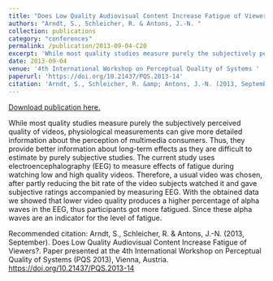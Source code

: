 ```yaml
---
title: "Does Low Quality Audiovisual Content Increase Fatigue of Viewers?"
authors: "Arndt, S., Schleicher, R. & Antons, J.-N. "
collection: publications
category: "conferences"
permalink: /publication/2013-09-04-C20
excerpt: 'While most quality studies measure purely the subjectively perceived quality of videos, physiological measurements can give more detailed information about the perception of multimedia consumers. Thus, they provide better information about long-term effects as they are difficult to estimate by purely subjective studies. The current study uses electroencephalography (EEG) to measure effects of fatigue during watching low and high quality videos. Therefore, a usual video was chosen, after partly reducing the bit rate of the video subjects watched it and gave subjective ratings accompanied by measuring EEG. With the obtained data we showed that lower video quality produces a higher percentage of alpha waves in the EEG, thus participants got more fatigued. Since these alpha waves are an indicator for the level of fatigue.'
date: 2013-09-04
venue: '4th International Workshop on Perceptual Quality of Systems '
paperurl: 'https://doi.org/10.21437/PQS.2013-14'
citation: 'Arndt, S., Schleicher, R. &amp; Antons, J.-N. (2013, September). Does Low Quality Audiovisual Content Increase Fatigue of Viewers?. Paper presented at the 4th International Workshop on Perceptual Quality of Systems (PQS 2013), Vienna, Austria. https://doi.org/10.21437/PQS.2013-14 '
---
```


<a href='https://doi.org/10.21437/PQS.2013-14'>Download publication here.</a>

While most quality studies measure purely the subjectively perceived quality of videos, physiological measurements can give more detailed information about the perception of multimedia consumers. Thus, they provide better information about long-term effects as they are difficult to estimate by purely subjective studies. The current study uses electroencephalography (EEG) to measure effects of fatigue during watching low and high quality videos. Therefore, a usual video was chosen, after partly reducing the bit rate of the video subjects watched it and gave subjective ratings accompanied by measuring EEG. With the obtained data we showed that lower video quality produces a higher percentage of alpha waves in the EEG, thus participants got more fatigued. Since these alpha waves are an indicator for the level of fatigue.

Recommended citation: Arndt, S., Schleicher, R. & Antons, J.-N. (2013, September). Does Low Quality Audiovisual Content Increase Fatigue of Viewers?. Paper presented at the 4th International Workshop on Perceptual Quality of Systems (PQS 2013), Vienna, Austria. https://doi.org/10.21437/PQS.2013-14 